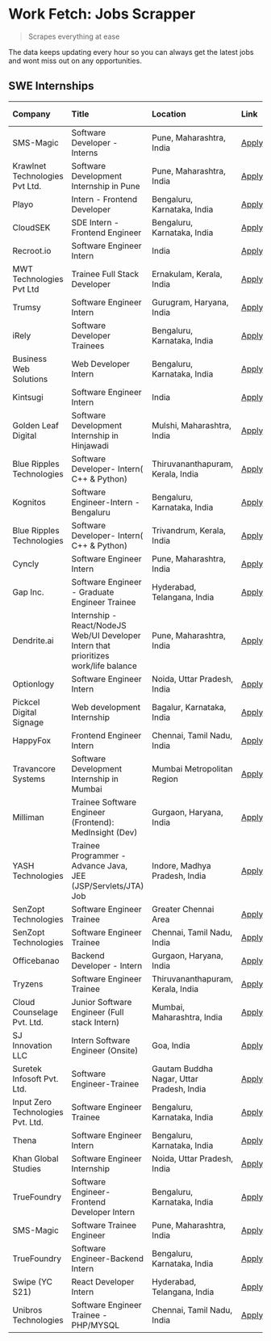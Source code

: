 # Work Fetch: Jobs Scrapper
> Scrapes everything at ease

The data keeps updating every hour so you can always get the latest jobs and wont miss out on any opportunities.

## SWE Internships
<!--START_SECTION:workfetch-->
| Company                           | Title                                                                                | Location                                  | Link                                                                                                                                                                                                                                                                                                | Date Posted   |
|:----------------------------------|:-------------------------------------------------------------------------------------|:------------------------------------------|:----------------------------------------------------------------------------------------------------------------------------------------------------------------------------------------------------------------------------------------------------------------------------------------------------|:--------------|
| SMS-Magic                         | Software Developer -Interns                                                          | Pune, Maharashtra, India                  | [Apply](https://in.linkedin.com/jobs/view/software-developer-interns-at-sms-magic-3868627682?position=49&pageNum=0&refId=LSDdiAGS5n%2Bp3wEjD4zSvQ%3D%3D&trackingId=YplEPLIuABNJwganSG9VCA%3D%3D&trk=public_jobs_jserp-result_search-card)                                                           | 2024-03-24    |
| Krawlnet Technologies Pvt Ltd.    | Software Development Internship in Pune                                              | Pune, Maharashtra, India                  | [Apply](https://in.linkedin.com/jobs/view/software-development-internship-in-pune-at-krawlnet-technologies-pvt-ltd-3868318801?position=5&pageNum=0&refId=LSDdiAGS5n%2Bp3wEjD4zSvQ%3D%3D&trackingId=CWIz5Cl%2BHW5DiG0ukbWC7g%3D%3D&trk=public_jobs_jserp-result_search-card)                         | 2024-03-22    |
| Playo                             | Intern - Frontend Developer                                                          | Bengaluru, Karnataka, India               | [Apply](https://in.linkedin.com/jobs/view/intern-frontend-developer-at-playo-3864131172?position=12&pageNum=0&refId=LSDdiAGS5n%2Bp3wEjD4zSvQ%3D%3D&trackingId=zld9oPHaiXBG3SNB3W7tfw%3D%3D&trk=public_jobs_jserp-result_search-card)                                                                | 2024-03-22    |
| CloudSEK                          | SDE Intern - Frontend Engineer                                                       | Bengaluru, Karnataka, India               | [Apply](https://in.linkedin.com/jobs/view/sde-intern-frontend-engineer-at-cloudsek-3866616176?position=16&pageNum=0&refId=LSDdiAGS5n%2Bp3wEjD4zSvQ%3D%3D&trackingId=icEj9qtXs2p%2BXeLx24MYxw%3D%3D&trk=public_jobs_jserp-result_search-card)                                                        | 2024-03-22    |
| Recroot.io                        | Software Engineer Intern                                                             | India                                     | [Apply](https://in.linkedin.com/jobs/view/software-engineer-intern-at-recroot-io-3865016461?position=32&pageNum=0&refId=LSDdiAGS5n%2Bp3wEjD4zSvQ%3D%3D&trackingId=FsXGa%2Fhulz4DR8xpZvSMSA%3D%3D&trk=public_jobs_jserp-result_search-card)                                                          | 2024-03-22    |
| MWT Technologies Pvt Ltd          | Trainee Full Stack Developer                                                         | Ernakulam, Kerala, India                  | [Apply](https://in.linkedin.com/jobs/view/trainee-full-stack-developer-at-mwt-technologies-pvt-ltd-3863344037?position=14&pageNum=0&refId=LSDdiAGS5n%2Bp3wEjD4zSvQ%3D%3D&trackingId=8wb%2FifHyzIV76vSXyYlx5Q%3D%3D&trk=public_jobs_jserp-result_search-card)                                        | 2024-03-20    |
| Trumsy                            | Software Engineer Intern                                                             | Gurugram, Haryana, India                  | [Apply](https://in.linkedin.com/jobs/view/software-engineer-intern-at-trumsy-3864795201?position=52&pageNum=0&refId=LSDdiAGS5n%2Bp3wEjD4zSvQ%3D%3D&trackingId=PnRo6GIdzXwriaUOUryAFQ%3D%3D&trk=public_jobs_jserp-result_search-card)                                                                | 2024-03-20    |
| iRely                             | Software Developer Trainees                                                          | Bengaluru, Karnataka, India               | [Apply](https://in.linkedin.com/jobs/view/software-developer-trainees-at-irely-3860566039?position=4&pageNum=0&refId=LSDdiAGS5n%2Bp3wEjD4zSvQ%3D%3D&trackingId=10ndE6SyeNORLLgPWDDexA%3D%3D&trk=public_jobs_jserp-result_search-card)                                                               | 2024-03-18    |
| Business Web Solutions            | Web Developer Intern                                                                 | Bengaluru, Karnataka, India               | [Apply](https://in.linkedin.com/jobs/view/web-developer-intern-at-business-web-solutions-3860721170?position=34&pageNum=0&refId=LSDdiAGS5n%2Bp3wEjD4zSvQ%3D%3D&trackingId=mkV6VDdLVIQqUeUkxLOjIg%3D%3D&trk=public_jobs_jserp-result_search-card)                                                    | 2024-03-17    |
| Kintsugi                          | Software Engineer Intern                                                             | India                                     | [Apply](https://in.linkedin.com/jobs/view/software-engineer-intern-at-kintsugi-3857074071?position=44&pageNum=0&refId=LSDdiAGS5n%2Bp3wEjD4zSvQ%3D%3D&trackingId=lEnPbfQiCCNz%2BqVMtTBnjQ%3D%3D&trk=public_jobs_jserp-result_search-card)                                                            | 2024-03-16    |
| Golden Leaf Digital               | Software Development Internship in Hinjawadi                                         | Mulshi, Maharashtra, India                | [Apply](https://in.linkedin.com/jobs/view/software-development-internship-in-hinjawadi-at-golden-leaf-digital-3858085305?position=13&pageNum=0&refId=LSDdiAGS5n%2Bp3wEjD4zSvQ%3D%3D&trackingId=EkvZtgCldtneR896ivoMLA%3D%3D&trk=public_jobs_jserp-result_search-card)                               | 2024-03-15    |
| Blue Ripples Technologies         | Software Developer- Intern( C++ & Python)                                            | Thiruvananthapuram, Kerala, India         | [Apply](https://in.linkedin.com/jobs/view/software-developer-intern-c%2B%2B-python-at-blue-ripples-technologies-3855594494?position=23&pageNum=0&refId=LSDdiAGS5n%2Bp3wEjD4zSvQ%3D%3D&trackingId=ah2IXmAh1n5PLtTG97CyoA%3D%3D&trk=public_jobs_jserp-result_search-card)                             | 2024-03-14    |
| Kognitos                          | Software Engineer-Intern -Bengaluru                                                  | Bengaluru, Karnataka, India               | [Apply](https://in.linkedin.com/jobs/view/software-engineer-intern-bengaluru-at-kognitos-3855361239?position=8&pageNum=0&refId=LSDdiAGS5n%2Bp3wEjD4zSvQ%3D%3D&trackingId=w24PVWpveEwtfxOumO8r%2FA%3D%3D&trk=public_jobs_jserp-result_search-card)                                                   | 2024-03-13    |
| Blue Ripples Technologies         | Software Developer- Intern( C++  & Python)                                           | Trivandrum, Kerala, India                 | [Apply](https://in.linkedin.com/jobs/view/software-developer-intern-c%2B%2B-python-at-blue-ripples-technologies-3856150730?position=26&pageNum=0&refId=LSDdiAGS5n%2Bp3wEjD4zSvQ%3D%3D&trackingId=YDtK%2FNxEQGv4rL8j%2FTwSpw%3D%3D&trk=public_jobs_jserp-result_search-card)                         | 2024-03-13    |
| Cyncly                            | Software Engineer Intern                                                             | Pune, Maharashtra, India                  | [Apply](https://in.linkedin.com/jobs/view/software-engineer-intern-at-cyncly-3853990178?position=29&pageNum=0&refId=LSDdiAGS5n%2Bp3wEjD4zSvQ%3D%3D&trackingId=BopQeS%2FLA7GjA1NEh6UsQw%3D%3D&trk=public_jobs_jserp-result_search-card)                                                              | 2024-03-13    |
| Gap Inc.                          | Software Engineer - Graduate Engineer Trainee                                        | Hyderabad, Telangana, India               | [Apply](https://in.linkedin.com/jobs/view/software-engineer-graduate-engineer-trainee-at-gap-inc-3853818960?position=7&pageNum=0&refId=LSDdiAGS5n%2Bp3wEjD4zSvQ%3D%3D&trackingId=79dcfRw2O8sbwlgGfU%2BmjA%3D%3D&trk=public_jobs_jserp-result_search-card)                                           | 2024-03-12    |
| Dendrite.ai                       | Internship - React/NodeJS Web/UI Developer Intern that prioritizes work/life balance | Pune, Maharashtra, India                  | [Apply](https://in.linkedin.com/jobs/view/internship-react-nodejs-web-ui-developer-intern-that-prioritizes-work-life-balance-at-dendrite-ai-3853583200?position=39&pageNum=0&refId=LSDdiAGS5n%2Bp3wEjD4zSvQ%3D%3D&trackingId=Y9pOUs3rnqbbEmNYbe2lTw%3D%3D&trk=public_jobs_jserp-result_search-card) | 2024-03-12    |
| Optionlogy                        | Software Engineer Intern                                                             | Noida, Uttar Pradesh, India               | [Apply](https://in.linkedin.com/jobs/view/software-engineer-intern-at-optionlogy-3845429997?position=59&pageNum=0&refId=LSDdiAGS5n%2Bp3wEjD4zSvQ%3D%3D&trackingId=I%2FKEL8HM20xGwHEocO83PA%3D%3D&trk=public_jobs_jserp-result_search-card)                                                          | 2024-03-08    |
| Pickcel Digital Signage           | Web development Internship                                                           | Bagalur, Karnataka, India                 | [Apply](https://in.linkedin.com/jobs/view/web-development-internship-at-pickcel-digital-signage-3849506118?position=60&pageNum=0&refId=LSDdiAGS5n%2Bp3wEjD4zSvQ%3D%3D&trackingId=jNtVHanluGnrYHxyiQ6A6Q%3D%3D&trk=public_jobs_jserp-result_search-card)                                             | 2024-03-08    |
| HappyFox                          | Frontend Engineer Intern                                                             | Chennai, Tamil Nadu, India                | [Apply](https://in.linkedin.com/jobs/view/frontend-engineer-intern-at-happyfox-3848357951?position=47&pageNum=0&refId=LSDdiAGS5n%2Bp3wEjD4zSvQ%3D%3D&trackingId=ee32D3y2C3eKgzyTfydPoA%3D%3D&trk=public_jobs_jserp-result_search-card)                                                              | 2024-03-07    |
| Travancore Systems                | Software Development Internship in Mumbai                                            | Mumbai Metropolitan Region                | [Apply](https://in.linkedin.com/jobs/view/software-development-internship-in-mumbai-at-travancore-systems-3847706952?position=48&pageNum=0&refId=LSDdiAGS5n%2Bp3wEjD4zSvQ%3D%3D&trackingId=Yhb5GRaoxM1w3wzRC7KONQ%3D%3D&trk=public_jobs_jserp-result_search-card)                                   | 2024-03-05    |
| Milliman                          | Trainee Software Engineer (Frontend): MedInsight (Dev)                               | Gurgaon, Haryana, India                   | [Apply](https://in.linkedin.com/jobs/view/trainee-software-engineer-frontend-medinsight-dev-at-milliman-3792874280?position=10&pageNum=0&refId=LSDdiAGS5n%2Bp3wEjD4zSvQ%3D%3D&trackingId=IxdW7aGt8cqji89mGaFX4A%3D%3D&trk=public_jobs_jserp-result_search-card)                                     | 2024-03-01    |
| YASH Technologies                 | Trainee Programmer - Advance Java, JEE (JSP/Servlets/JTA) Job                        | Indore, Madhya Pradesh, India             | [Apply](https://in.linkedin.com/jobs/view/trainee-programmer-advance-java-jee-jsp-servlets-jta-job-at-yash-technologies-3811759183?position=27&pageNum=0&refId=LSDdiAGS5n%2Bp3wEjD4zSvQ%3D%3D&trackingId=1LqwqcyOvFgILvxYl8vTGQ%3D%3D&trk=public_jobs_jserp-result_search-card)                     | 2024-02-13    |
| SenZopt Technologies              | Software Engineer Trainee                                                            | Greater Chennai Area                      | [Apply](https://in.linkedin.com/jobs/view/software-engineer-trainee-at-senzopt-technologies-3827688781?position=40&pageNum=0&refId=LSDdiAGS5n%2Bp3wEjD4zSvQ%3D%3D&trackingId=JDtzoBwhhibNQMX2n0vREw%3D%3D&trk=public_jobs_jserp-result_search-card)                                                 | 2024-02-12    |
| SenZopt Technologies              | Software Engineer Trainee                                                            | Chennai, Tamil Nadu, India                | [Apply](https://in.linkedin.com/jobs/view/software-engineer-trainee-at-senzopt-technologies-3827686880?position=55&pageNum=0&refId=LSDdiAGS5n%2Bp3wEjD4zSvQ%3D%3D&trackingId=aP71YP40mZ0IT1CNca1IjQ%3D%3D&trk=public_jobs_jserp-result_search-card)                                                 | 2024-02-12    |
| Officebanao                       | Backend Developer - Intern                                                           | Gurgaon, Haryana, India                   | [Apply](https://in.linkedin.com/jobs/view/backend-developer-intern-at-officebanao-3814263731?position=35&pageNum=0&refId=LSDdiAGS5n%2Bp3wEjD4zSvQ%3D%3D&trackingId=m2gPjGdUFbrMAtPiu4hoBw%3D%3D&trk=public_jobs_jserp-result_search-card)                                                           | 2024-01-31    |
| Tryzens                           | Software Engineer Trainee                                                            | Thiruvananthapuram, Kerala, India         | [Apply](https://in.linkedin.com/jobs/view/software-engineer-trainee-at-tryzens-3809363491?position=42&pageNum=0&refId=LSDdiAGS5n%2Bp3wEjD4zSvQ%3D%3D&trackingId=dq4Mxp6Z3fHRsE3Wa2Ik9g%3D%3D&trk=public_jobs_jserp-result_search-card)                                                              | 2024-01-18    |
| Cloud Counselage Pvt. Ltd.        | Junior Software Engineer (Full stack Intern)                                         | Mumbai, Maharashtra, India                | [Apply](https://in.linkedin.com/jobs/view/junior-software-engineer-full-stack-intern-at-cloud-counselage-pvt-ltd-3803132814?position=33&pageNum=0&refId=LSDdiAGS5n%2Bp3wEjD4zSvQ%3D%3D&trackingId=Awg%2BexX40lZ%2BcAFeqVrKKA%3D%3D&trk=public_jobs_jserp-result_search-card)                        | 2024-01-11    |
| SJ Innovation LLC                 | Intern Software Engineer (Onsite)                                                    | Goa, India                                | [Apply](https://in.linkedin.com/jobs/view/intern-software-engineer-onsite-at-sj-innovation-llc-3799959011?position=50&pageNum=0&refId=LSDdiAGS5n%2Bp3wEjD4zSvQ%3D%3D&trackingId=hxVbhpOdYjhVPL8D0rKhzg%3D%3D&trk=public_jobs_jserp-result_search-card)                                              | 2024-01-11    |
| Suretek Infosoft Pvt. Ltd.        | Software Engineer-Trainee                                                            | Gautam Buddha Nagar, Uttar Pradesh, India | [Apply](https://in.linkedin.com/jobs/view/software-engineer-trainee-at-suretek-infosoft-pvt-ltd-3800934643?position=28&pageNum=0&refId=LSDdiAGS5n%2Bp3wEjD4zSvQ%3D%3D&trackingId=gK9AJMgnZ8%2FCnnfzVI1D0A%3D%3D&trk=public_jobs_jserp-result_search-card)                                           | 2024-01-09    |
| Input Zero Technologies Pvt. Ltd. | Software Engineer Trainee                                                            | Bengaluru, Karnataka, India               | [Apply](https://in.linkedin.com/jobs/view/software-engineer-trainee-at-input-zero-technologies-pvt-ltd-3800927643?position=37&pageNum=0&refId=LSDdiAGS5n%2Bp3wEjD4zSvQ%3D%3D&trackingId=GGsshccuyU5dEo%2Bc8oxw5A%3D%3D&trk=public_jobs_jserp-result_search-card)                                    | 2024-01-09    |
| Thena                             | Software Engineer Intern                                                             | Bengaluru, Karnataka, India               | [Apply](https://in.linkedin.com/jobs/view/software-engineer-intern-at-thena-3778731751?position=22&pageNum=0&refId=LSDdiAGS5n%2Bp3wEjD4zSvQ%3D%3D&trackingId=saIotzt0Q1v4Loml4y41yA%3D%3D&trk=public_jobs_jserp-result_search-card)                                                                 | 2023-12-05    |
| Khan Global Studies               | Software Engineer Internship                                                         | Noida, Uttar Pradesh, India               | [Apply](https://in.linkedin.com/jobs/view/software-engineer-internship-at-khan-global-studies-3766942197?position=58&pageNum=0&refId=LSDdiAGS5n%2Bp3wEjD4zSvQ%3D%3D&trackingId=Ze%2FU88kw2JvDu1h%2FkvQsWA%3D%3D&trk=public_jobs_jserp-result_search-card)                                           | 2023-11-27    |
| TrueFoundry                       | Software Engineer- Frontend Developer Intern                                         | Bengaluru, Karnataka, India               | [Apply](https://in.linkedin.com/jobs/view/software-engineer-frontend-developer-intern-at-truefoundry-3790095058?position=21&pageNum=0&refId=LSDdiAGS5n%2Bp3wEjD4zSvQ%3D%3D&trackingId=sPYmTUXPMSVZmZp6ZajJ0w%3D%3D&trk=public_jobs_jserp-result_search-card)                                        | 2023-11-24    |
| SMS-Magic                         | Software Trainee Engineer                                                            | Pune, Maharashtra, India                  | [Apply](https://in.linkedin.com/jobs/view/software-trainee-engineer-at-sms-magic-3761409781?position=36&pageNum=0&refId=LSDdiAGS5n%2Bp3wEjD4zSvQ%3D%3D&trackingId=VmQLY3ckr0rbkDE9kKYV7g%3D%3D&trk=public_jobs_jserp-result_search-card)                                                            | 2023-11-16    |
| TrueFoundry                       | Software Engineer-Backend Intern                                                     | Bengaluru, Karnataka, India               | [Apply](https://in.linkedin.com/jobs/view/software-engineer-backend-intern-at-truefoundry-3779508170?position=38&pageNum=0&refId=LSDdiAGS5n%2Bp3wEjD4zSvQ%3D%3D&trackingId=Km5Jd9ZRbqNDLAyIJ169fw%3D%3D&trk=public_jobs_jserp-result_search-card)                                                   | 2023-11-10    |
| Swipe (YC S21)                    | React Developer Intern                                                               | Hyderabad, Telangana, India               | [Apply](https://in.linkedin.com/jobs/view/react-developer-intern-at-swipe-yc-s21-3737600089?position=24&pageNum=0&refId=LSDdiAGS5n%2Bp3wEjD4zSvQ%3D%3D&trackingId=cxqcyAuZg1YbXH1yjSYQ3g%3D%3D&trk=public_jobs_jserp-result_search-card)                                                            | 2023-10-13    |
| Unibros Technologies              | Software Engineer Trainee - PHP/MYSQL                                                | Chennai, Tamil Nadu, India                | [Apply](https://in.linkedin.com/jobs/view/software-engineer-trainee-php-mysql-at-unibros-technologies-3656599241?position=43&pageNum=0&refId=LSDdiAGS5n%2Bp3wEjD4zSvQ%3D%3D&trackingId=sC186JZlCWXVbkWp0MeUNg%3D%3D&trk=public_jobs_jserp-result_search-card)                                       | 2023-06-12    |
<!--END_SECTION:workfetch-->
